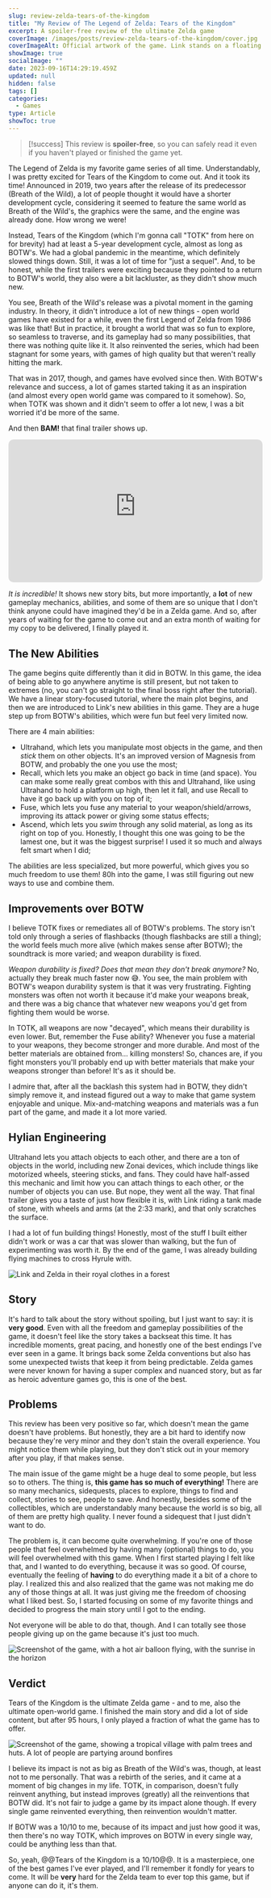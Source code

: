 ```yaml
---
slug: review-zelda-tears-of-the-kingdom
title: "My Review of The Legend of Zelda: Tears of the Kingdom"
excerpt: A spoiler-free review of the ultimate Zelda game
coverImage: /images/posts/review-zelda-tears-of-the-kingdom/cover.jpg
coverImageAlt: Official artwork of the game. Link stands on a floating island, with more floating island and clouds in the background
showImage: true
socialImage: ""
date: 2023-09-16T14:29:19.459Z
updated: null
hidden: false
tags: []
categories:
  - Games
type: Article
showToc: true
---
```


> [!success]
> This review is **spoiler-free**, so you can safely read it even if you haven't played or finished the game yet.

The Legend of Zelda is my favorite game series of all time. Understandably, I was pretty excited for Tears of the Kingdom to come out. And it took its time! Announced in 2019, two years after the release of its predecessor (Breath of the Wild), a lot of people thought it would have a shorter development cycle, considering it seemed to feature the same world as Breath of the Wild's, the graphics were the same, and the engine was already done. How wrong we were!

Instead, Tears of the Kingdom (which I'm gonna call "TOTK" from here on for brevity) had at least a 5-year development cycle, almost as long as BOTW's. We had a global pandemic in the meantime, which definitely slowed things down. Still, it was a lot of time for "just a sequel". And, to be honest, while the first trailers were exciting because they pointed to a return to BOTW's world, they also were a bit lackluster, as they didn't show much new.

You see, Breath of the Wild's release was a pivotal moment in the gaming industry. In theory, it didn't introduce a lot of new things - open world games have existed for a while, even the first Legend of Zelda from 1986 was like that! But in practice, it brought a world that was so fun to explore, so seamless to traverse, and its gameplay had so many possibilities, that there was nothing quite like it. It also reinvented the series, which had been stagnant for some years, with games of high quality but that weren't really hitting the mark.

That was in 2017, though, and games have evolved since then. With BOTW's relevance and success, a lot of games started taking it as an inspiration (and almost every open world game was compared to it somehow). So, when TOTK was shown and it didn't seem to offer a lot new, I was a bit worried it'd be more of the same.

And then **BAM!** that final trailer shows up.

<iframe style="width: 100%;aspect-ratio:16/9;border-radius:10px;box-shadow:var(--image-shadow);" src="https://www.youtube-nocookie.com/embed/uHGShqcAHlQ" frameborder="0" allow="autoplay; encrypted-media" allowfullscreen></iframe>

_It is incredible!_ It shows new story bits, but more importantly, a **lot** of new gameplay mechanics, abilities, and some of them are so unique that I don't think anyone could have imagined they'd be in a Zelda game. And so, after years of waiting for the game to come out and an extra month of waiting for my copy to be delivered, I finally played it.

## The New Abilities

The game begins quite differently than it did in BOTW. In this game, the idea of being able to go anywhere anytime is still present, but not taken to extremes (no, you can't go straight to the final boss right after the tutorial). We have a linear story-focused tutorial, where the main plot begins, and then we are introduced to Link's new abilities in this game. They are a huge step up from BOTW's abilities, which were fun but feel very limited now.

There are 4 main abilities:

- Ultrahand, which lets you manipulate most objects in the game, and then _stick_ them on other objects. It's an improved version of Magnesis from BOTW, and probably the one you use the most;
- Recall, which lets you make an object go back in time (and space). You can make some really great combos with this and Ultrahand, like using Ultrahand to hold a platform up high, then let it fall, and use Recall to have it go back up with you on top of it;
- Fuse, which lets you fuse any material to your weapon/shield/arrows, improving its attack power or giving some status effects;
- Ascend, which lets you _swim_ through any solid material, as long as its right on top of you. Honestly, I thought this one was going to be the lamest one, but it was the biggest surprise! I used it so much and always felt smart when I did;

The abilities are less specialized, but more powerful, which gives you so much freedom to use them! 80h into the game, I was still figuring out new ways to use and combine them.

## Improvements over BOTW

I believe TOTK fixes or remediates all of BOTW's problems. The story isn't told only through a series of flashbacks (though flashbacks are still a thing); the world feels much more alive (which makes sense after BOTW); the soundtrack is more varied; and weapon durability is fixed.

_Weapon durability is fixed? Does that mean they don't break anymore?_ No, actually they break much faster now 😅. You see, the main problem with BOTW's weapon durability system is that it was very frustrating. Fighting monsters was often not worth it because it'd make your weapons break, and there was a big chance that whatever new weapons you'd get from fighting them would be worse.

In TOTK, all weapons are now "decayed", which means their durability is even lower. But, remember the Fuse ability? Whenever you fuse a material to your weapons, they become stronger and more durable. And most of the better materials are obtained from... killing monsters! So, chances are, if you fight monsters you'll probably end up with better materials that make your weapons stronger than before! It's as it should be.

I admire that, after all the backlash this system had in BOTW, they didn't simply remove it, and instead figured out a way to make that game system enjoyable and unique. Mix-and-matching weapons and materials was a fun part of the game, and made it a lot more varied.

## Hylian Engineering

Ultrahand lets you attach objects to each other, and there are a ton of objects in the world, including new Zonai devices, which include things like motorized wheels, steering sticks, and fans. They could have half-assed this mechanic and limit how you can attach things to each other, or the number of objects you can use. But nope, they went all the way. That final trailer gives you a taste of just how flexible it is, with Link riding a tank made of stone, with wheels and arms (at the 2:33 mark), and that only scratches the surface.

I had a lot of fun building things! Honestly, most of the stuff I built either didn't work or was a car that was slower than walking, but the fun of experimenting was worth it. By the end of the game, I was already building flying machines to cross Hyrule with.

![Link and Zelda in their royal clothes in a forest](/images/posts/review-zelda-tears-of-the-kingdom/link-and-zelda.JPG)

## Story

It's hard to talk about the story without spoiling, but I just want to say: it is **very good**. Even with all the freedom and gameplay possibilities of the game, it doesn't feel like the story takes a backseat this time. It has incredible moments, great pacing, and honestly one of the best endings I've ever seen in a game. It brings back some Zelda conventions but also has some unexpected twists that keep it from being predictable. Zelda games were never known for having a super complex and nuanced story, but as far as heroic adventure games go, this is one of the best.

## Problems

This review has been very positive so far, which doesn't mean the game doesn't have problems. But honestly, they are a bit hard to identify now because they're very minor and they don't stain the overall experience. You might notice them while playing, but they don't stick out in your memory after you play, if that makes sense.

The main issue of the game might be a huge deal to some people, but less so to others. The thing is, **this game has so much of everything!** There are so many mechanics, sidequests, places to explore, things to find and collect, stories to see, people to save. And honestly, besides some of the collectibles, which are understandably many because the world is so big, all of them are pretty high quality. I never found a sidequest that I just didn't want to do.

The problem is, it can become quite overwhelming. If you're one of those people that feel overwhelmed by having many (optional) things to do, you will feel overwhelmed with this game. When I first started playing I felt like that, and I wanted to do everything, because it was so good. Of course, eventually the feeling of **having** to do everything made it a bit of a chore to play. I realized this and also realized that the game was not making me do any of those things at all. It was just giving me the freedom of choosing what I liked best. So, I started focusing on some of my favorite things and decided to progress the main story until I got to the ending.

Not everyone will be able to do that, though. And I can totally see those people giving up on the game because it's just too much.

![Screenshot of the game, with a hot air balloon flying, with the sunrise in the horizon](/images/posts/review-zelda-tears-of-the-kingdom/balloon.JPG)

## Verdict

Tears of the Kingdom is the ultimate Zelda game - and to me, also the ultimate open-world game. I finished the main story and did a lot of side content, but after 95 hours, I only played a fraction of what the game has to offer.

![Screenshot of the game, showing a tropical village with palm trees and huts. A lot of people are partying around bonfires](/images/posts/review-zelda-tears-of-the-kingdom/tropical-village.JPG)

I believe its impact is not as big as Breath of the Wild's was, though, at least not to me personally. That was a rebirth of the series, and it came at a moment of big changes in my life. TOTK, in comparison, doesn't fully reinvent anything, but instead improves (greatly) all the reinventions that BOTW did. It's not fair to judge a game by its impact alone though. If every single game reinvented everything, then reinvention wouldn't matter.

If BOTW was a 10/10 to me, because of its impact and just how good it was, then there's no way TOTK, which improves on BOTW in every single way, could be anything less than that.

So, yeah, @@Tears of the Kingdom is a 10/10@@. It is a masterpiece, one of the best games I've ever played, and I'll remember it fondly for years to come. It will be **very** hard for the Zelda team to ever top this game, but if anyone can do it, it's them.
